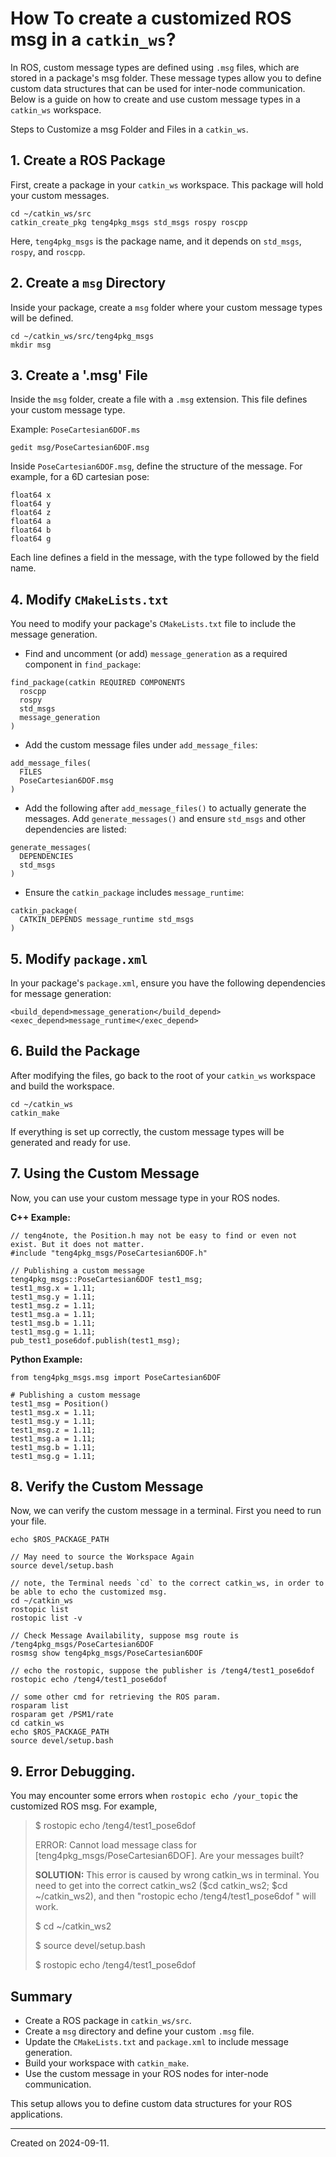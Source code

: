 # How To create a customized ROS msg in a `catkin_ws`?

In ROS, custom message types are defined using `.msg` files, which are stored in a package's msg folder. These message types allow you to define custom data structures that can be used for inter-node communication. Below is a guide on how to create and use custom message types in a `catkin_ws` workspace.

Steps to Customize a msg Folder and Files in a `catkin_ws`.

## 1. Create a ROS Package

First, create a package in your `catkin_ws` workspace. This package will hold your custom messages.

```
cd ~/catkin_ws/src
catkin_create_pkg teng4pkg_msgs std_msgs rospy roscpp
```

Here, `teng4pkg_msgs` is the package name, and it depends on `std_msgs`, `rospy`, and `roscpp`.

## 2. Create a `msg` Directory

Inside your package, create a `msg` folder where your custom message types will be defined.

```
cd ~/catkin_ws/src/teng4pkg_msgs
mkdir msg
```

## 3. Create a '.msg' File

Inside the `msg` folder, create a file with a `.msg` extension. This file defines your custom message type.

Example: `PoseCartesian6DOF.ms`

```
gedit msg/PoseCartesian6DOF.msg
```

Inside `PoseCartesian6DOF.msg`, define the structure of the message. For example, for a 6D cartesian pose:

```
float64 x
float64 y
float64 z
float64 a
float64 b
float64 g
```

Each line defines a field in the message, with the type followed by the field name.

## 4. Modify `CMakeLists.txt`

You need to modify your package's `CMakeLists.txt` file to include the message generation.

- Find and uncomment (or add) `message_generation` as a required component in `find_package`:

```
find_package(catkin REQUIRED COMPONENTS
  roscpp
  rospy
  std_msgs
  message_generation
)
```

- Add the custom message files under `add_message_files`:

```
add_message_files(
  FILES
  PoseCartesian6DOF.msg
)
```

- Add the following after `add_message_files()` to actually generate the messages. Add `generate_messages()` and ensure `std_msgs` and other dependencies are listed:

```
generate_messages(
  DEPENDENCIES
  std_msgs
)
```

- Ensure the `catkin_package` includes `message_runtime`:

```
catkin_package(
  CATKIN_DEPENDS message_runtime std_msgs
)
```


## 5. Modify `package.xml`

In your package's `package.xml`, ensure you have the following dependencies for message generation:

```
<build_depend>message_generation</build_depend>
<exec_depend>message_runtime</exec_depend>
```

## 6. Build the Package

After modifying the files, go back to the root of your `catkin_ws` workspace and build the workspace.

```
cd ~/catkin_ws
catkin_make
```

If everything is set up correctly, the custom message types will be generated and ready for use.

## 7. Using the Custom Message

Now, you can use your custom message type in your ROS nodes.

**C++ Example:**

```
// teng4note, the Position.h may not be easy to find or even not exist. But it does not matter.
#include "teng4pkg_msgs/PoseCartesian6DOF.h"

// Publishing a custom message
teng4pkg_msgs::PoseCartesian6DOF test1_msg;
test1_msg.x = 1.11;
test1_msg.y = 1.11;
test1_msg.z = 1.11;
test1_msg.a = 1.11;
test1_msg.b = 1.11;
test1_msg.g = 1.11;
pub_test1_pose6dof.publish(test1_msg);
```

**Python Example:**

```
from teng4pkg_msgs.msg import PoseCartesian6DOF

# Publishing a custom message
test1_msg = Position()
test1_msg.x = 1.11;
test1_msg.y = 1.11;
test1_msg.z = 1.11;
test1_msg.a = 1.11;
test1_msg.b = 1.11;
test1_msg.g = 1.11;
```

## 8. Verify the Custom Message

Now, we can verify the custom message in a terminal. First you need to run your file.

```
echo $ROS_PACKAGE_PATH

// May need to source the Workspace Again
source devel/setup.bash

// note, the Terminal needs `cd` to the correct catkin_ws, in order to be able to echo the customized msg.
cd ~/catkin_ws
rostopic list
rostopic list -v

// Check Message Availability, suppose msg route is /teng4pkg_msgs/PoseCartesian6DOF
rosmsg show teng4pkg_msgs/PoseCartesian6DOF

// echo the rostopic, suppose the publisher is /teng4/test1_pose6dof
rostopic echo /teng4/test1_pose6dof

// some other cmd for retrieving the ROS param.
rosparam list
rosparam get /PSM1/rate
cd catkin_ws
echo $ROS_PACKAGE_PATH
source devel/setup.bash
```

## 9. Error Debugging.

You may encounter some errors when `rostopic echo /your_topic` the customized ROS msg. For example,

> $ rostopic echo /teng4/test1_pose6dof
> 
> ERROR: Cannot load message class for [teng4pkg_msgs/PoseCartesian6DOF]. Are your messages built?
> 
> **SOLUTION:**
> This error is caused by wrong catkin_ws in terminal. You need to get into the correct catkin_ws2 ($cd catkin_ws2; $cd ~/catkin_ws2), and then "rostopic echo /teng4/test1_pose6dof " will work.
> 
> $ cd ~/catkin_ws2
> 
> $ source devel/setup.bash
> 
> $ rostopic echo /teng4/test1_pose6dof

## Summary

- Create a ROS package in `catkin_ws/src`.
- Create a `msg` directory and define your custom `.msg` file.
- Update the `CMakeLists.txt` and `package.xml` to include message generation.
- Build your workspace with `catkin_make`.
- Use the custom message in your ROS nodes for inter-node communication.

This setup allows you to define custom data structures for your ROS applications.

--------
Created on 2024-09-11. 
